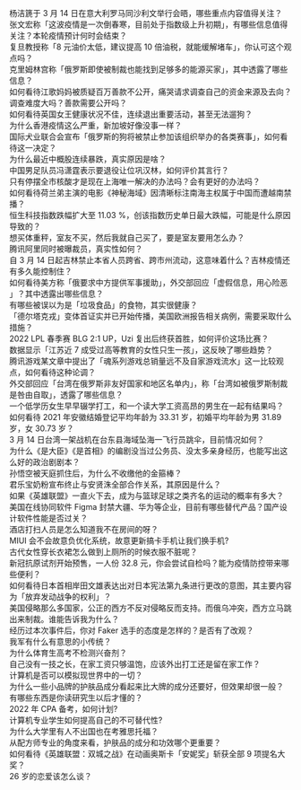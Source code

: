 杨洁篪于 3 月 14 日在意大利罗马同沙利文举行会晤，哪些重点内容值得关注？  
张文宏称「这波疫情是一次倒春寒，目前处于指数级上升初期」，有哪些信息值得关注？本轮疫情预计何时会结束？  
复旦教授称「8 元油价太低，建议提高 10 倍油税，就能缓解堵车」，你认可这个观点吗？  
克里姆林宫称「俄罗斯即使被制裁也能找到足够多的能源买家」，其中透露了哪些信息？  
如何看待江歌妈妈被质疑百万善款不公开，痛哭请求调查自己的资金来源及去向？调查难度大吗？善款需要公开吗？  
如何看待英国女王健康状况不佳，连续退出重要活动，甚至无法遛狗？  
为什么香港疫情这么严重，新加坡好像没事一样？  
国际犬业联合会宣布「俄罗斯的狗将被禁止参加该组织举办的各类赛事」，如何看待这一决定？  
为什么最近中概股连续暴跌，真实原因是啥？  
中国男足队员冯潇霆表示要退役让位巩汉林，如何评价其言行？  
只有停摆全市核酸才是现在上海唯一解决的办法吗？会有更好的办法吗？  
如何看待荷兰弟主演的电影《神秘海域》因清晰标注南海主权属于中国而遭越南禁播？  
恒生科技指数跌幅扩大至 11.03 %，创该指数历史单日最大跌幅，可能是什么原因导致的？  
想买体重秤，室友不买，然后我就自己买了，要是室友要用怎么办？  
腾讯阿里同时被曝裁员，真实性如何？  
自 3 月 14 日起吉林禁止本省人员跨省、跨市州流动，这意味着什么？吉林疫情还有多久能控制住？  
如何看待美方称「俄要求中方提供军事援助」，外交部回应「虚假信息，用心险恶 」？其中透露出哪些信息？  
有哪些被误以为是「垃圾食品」的食物，其实很健康？  
「德尔塔克戎」变体首证实并已开始传播，美国欧洲报告相关病例，需要采取什么措施？  
2022 LPL 春季赛 BLG 2:1 UP，Uzi 复出后终获首胜，如何评价这场比赛？  
数据显示「江苏近 7 成受过高等教育的女性只生一孩」，这反映了哪些趋势？  
腾讯游戏某文章中提出了「魂系列游戏总销量远不及自家游戏流水」这一比较观点，如何看待这种论调？  
外交部回应「台湾在俄罗斯非友好国家和地区名单内」，称「台湾如被俄罗斯制裁是咎由自取」，透露了哪些信息？  
一个低学历女生早早辍学打工，和一个读大学工资高昂的男生在一起有结果吗？  
如何看待 2021 年安徽结婚登记平均年龄为 33.31 岁，初婚平均年龄为男 31.89 岁，女 30.73 岁？  
3 月 14 日台湾一架战机在台东县海域坠海一飞行员跳伞，目前情况如何？  
为什么《是大臣》《是首相》的编剧没当过公务员、没太多亲身经历，也能写出这么好的政治剧剧本？  
孙悟空被天庭抓住后，为什么不收缴他的金箍棒？  
君乐宝奶粉宣布终止与安贤洙全部合作关系，其原因是什么？  
如果《英雄联盟》一直火下去，成为与篮球足球之类齐名的运动的概率有多大？  
美国在线协同软件 Figma 封禁大疆、华为等企业，目前有哪些替代产品？国产设计软件性能是否过关？  
酒店打扫人员是怎么知道我不在房间的呀？  
MIUI 会不会故意负优化系统，故意更新搞卡手机让我们换手机?  
古代女性穿长衣裙怎么做到上厕所的时候衣服不脏呢？  
新冠抗原试剂开始预售，一人份 32.8 元，你会尝试自检吗？能为疫情防控带来哪些便利？  
如何看待日本首相岸田文雄表达出对日本宪法第九条进行更改的意图，其主要内容为「放弃发动战争的权利」？  
美国侵略那么多国家，公正的西方不反对侵略反而支持。而俄乌冲突，西方立马跳出来制裁。谁能告诉我为什么？  
经历过本次事件后，你对 Faker 选手的态度是怎样的？是否有了改观？  
我军有什么有意思的小传统？  
为什么体育生高考不检测兴奋剂？  
自己没有一技之长，在家工资只够温饱，应该外出打工还是留在家工作？  
计算机是否可以模拟现世界中的一切？  
为什么一些小品牌的护肤品成分看起来比大牌的成分还要好，但效果却很一般？  
有哪些东西是你读研究生以后才懂的？  
2022 年 CPA 备考，如何计划?  
计算机专业学生如何提高自己的不可替代性?  
为什么大学里有人不出国也在考雅思托福？  
从配方师专业的角度来看，护肤品的成分和功效哪个更重要？  
如何看待《英雄联盟：双城之战》在动画奥斯卡「安妮奖」斩获全部 9 项提名大奖？  
26 岁的恋爱该怎么谈？  
